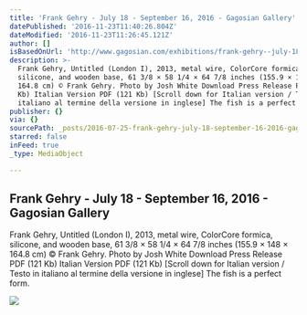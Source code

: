 ```yaml
---
title: 'Frank Gehry - July 18 - September 16, 2016 - Gagosian Gallery'
datePublished: '2016-11-23T11:40:26.804Z'
dateModified: '2016-11-23T11:26:45.121Z'
author: []
isBasedOnUrl: 'http://www.gagosian.com/exhibitions/frank-gehry--july-18-2016'
description: >-
  Frank Gehry, Untitled (London I), 2013, metal wire, ColorCore formica,
  silicone, and wooden base, 61 3/8 × 58 1/4 × 64 7/8 inches (155.9 × 148 ×
  164.8 cm) © Frank Gehry. Photo by Josh White Download Press Release PDF (121
  Kb) Italian Version PDF (121 Kb) [Scroll down for Italian version / Testo in
  italiano al termine della versione in inglese] The fish is a perfect form.
publisher: {}
via: {}
sourcePath: _posts/2016-07-25-frank-gehry-july-18-september-16-2016-gagosian-galler.md
starred: false
inFeed: true
_type: MediaObject

---
```

<article style=""><h1>Frank Gehry - July 18 - September 16, 2016 - Gagosian Gallery</h1><p>Frank Gehry, Untitled (London I), 2013, metal wire, ColorCore formica, silicone, and wooden base, 61 3/8 × 58 1/4 × 64 7/8 inches (155.9 × 148 × 164.8 cm) © Frank Gehry. Photo by Josh White Download Press Release PDF (121 Kb) Italian Version PDF (121 Kb) [Scroll down for Italian version / Testo in italiano al termine della versione in inglese] The fish is a perfect form.</p><img src="http://www.gagosian.com/__data/bb5b750869b89115f9caf49438873a31.jpg" /></article>